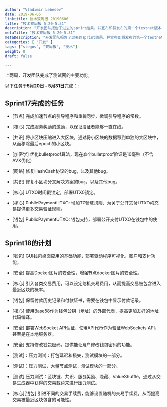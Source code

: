```yaml
---
author: "Vladimir Lebedev"
date: 2019-06-05
linktitle: 技术双周报 20190606
title: "技术双周报 5.20-5.31"
description: "开发团队报告了过去的sprint结果，并宣布即将发布的第一个testnet版本。"
metaTitle: "技术双周报 5.20-5.31"
metaDescription: "开发团队报告了过去的sprint结果，并宣布即将发布的第一个testnet版本。"
categories: [ "开发" ]
tags: ["stegos", "双周报", "技术"]
weight: 8
draft: false

---
```


上两周，开发团队完成了测试网的主要功能。

以下任务于**5月20日 - 5月31日**完成：:

## Sprint17完成的任务

- [节点] 完成加速节点的引导程序和重新同步，微调引导程序的常数。

- [核心] 完成服务奖励的激励，以保证验证者能够一直在线。

- [共识] 将小区块压缩进入大区块，通过将小区块的数据移到单独的大区块中，从而移除最后epoch的小区块。

- [加密学] 优化bulletproof算法，现在单个bulletproof验证是10毫秒（不含AVX优化）

- [网络] 修复HashCash协议的bug，以及其他bug。

- [共识] 修复小区块分叉解决方案的bug，以及其他bug。

- [核心] UTXO时间戳锁定，部署UTXO锁定。

- [核心] PublicPaymentUTXO: 增加TX验证规则，为关于公开支付UTXO的交易提供更多交易验证规则。

- [钱包] PublicPaymentUTXO: 钱包支持，部署公开支付UTXO在钱包中的使用。


## Sprint18的计划

- [钱包] GUI钱包桌面应用的基础功能，部署驱动程序可视化，账户和支付功能。

- [安全] 提高Docker图片的安全性，增强节点docker图片的安全性。

- [核心] 引入各类交易费用，可以设定随机交易费用，从而提高交易被包含进入最近区块的概率。

- [钱包] 保留付款历史记录和付款证书，需要在钱包中显示付款记录。

- [核心] 使用Base58作为钱包公钥（地址）的外部代表，提高更加友好的地址代码编译。

- [安全] 部署WebSocket API认证，使用API代币作为验证WebSockets API，甚至是在本地服务器。

- [安全] 支持修改钱包密码，提供能让用户修改钱包密码的功能。

- [测试]：压力测试：打包延迟和损失，测试模块的一部分。

- [测试]：压力测试，大量节点测试，测试模块的一部分。

- [测试] 压力测试：区块链、共识、服务奖励、隐藏、ValueShuffle，通过从交易生成器中获得的交易载荷来进行压力测试。

- [核心][钱包] 引进不同的交易手续费，能够设置随机的交易手续费，从而提高交易被最近区块包含的可能性。
